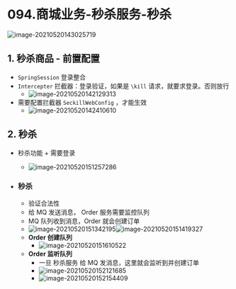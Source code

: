 # 094.商城业务-秒杀服务-秒杀

![image-20210520143025719](https://raw.githubusercontent.com/TWDH/Leetcode-From-Zero/pictures/img/image-20210520143025719.png)

## 1. 秒杀商品 - 前置配置

- `SpringSession` 登录整合
- `Intercepter` 拦截器：登录验证，如果是 `\kill` 请求，就要求登录。否则放行
  - ![image-20210520142129313](https://raw.githubusercontent.com/TWDH/Leetcode-From-Zero/pictures/img/image-20210520142129313.png)
- 需要配置拦截器 `SeckillWebConfig` ，才能生效
  - ![image-20210520142410610](https://raw.githubusercontent.com/TWDH/Leetcode-From-Zero/pictures/img/image-20210520142410610.png)



## 2. 秒杀

* 秒杀功能 + 需要登录
  
  * ![image-20210520151257286](https://raw.githubusercontent.com/TWDH/Leetcode-From-Zero/pictures/img/image-20210520151257286.png)
* ### 秒杀
  
  * 验证合法性
  * 给 MQ 发送消息， Order 服务需要监控队列
  * MQ 队列收到消息，Order 就会创建订单
  * ![image-20210520151342195](https://raw.githubusercontent.com/TWDH/Leetcode-From-Zero/pictures/img/image-20210520151342195.png)![image-20210520151419327](https://raw.githubusercontent.com/TWDH/Leetcode-From-Zero/pictures/img/image-20210520151419327.png)
  * **Order 创建队列**
    * ![image-20210520151610522](https://raw.githubusercontent.com/TWDH/Leetcode-From-Zero/pictures/img/image-20210520151610522.png)
  * **Order 监听队列**
    * 一旦 秒杀服务 给 MQ 发消息，这里就会监听到并创建订单
    * ![image-20210520152121685](https://raw.githubusercontent.com/TWDH/Leetcode-From-Zero/pictures/img/image-20210520152121685.png)
    * ![image-20210520152154409](https://raw.githubusercontent.com/TWDH/Leetcode-From-Zero/pictures/img/image-20210520152154409.png)













